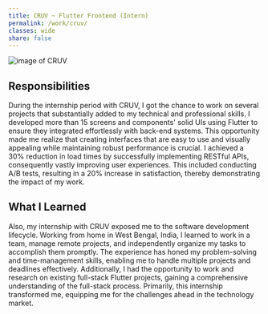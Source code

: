 ```yaml
---
title: CRUV ~ Flutter Frontend (Intern)
permalink: /work/cruv/
classes: wide
share: false
---
```


![image of CRUV](https://cruv.org/static/social.png)

## Responsibilities

During the internship period with CRUV, I got the chance to work on several projects that substantially added to my technical and professional skills. I developed more than 15 screens and components' solid UIs using Flutter to ensure they integrated effortlessly with back-end systems. This opportunity made me realize that creating interfaces that are easy to use and visually appealing while maintaining robust performance is crucial. I achieved a 30% reduction in load times by successfully implementing RESTful APIs, consequently vastly improving user experiences. This included conducting A/B tests, resulting in a 20% increase in satisfaction, thereby demonstrating the impact of my work.

## What I Learned

Also, my internship with CRUV exposed me to the software development lifecycle. Working from home in West Bengal, India, I learned to work in a team, manage remote projects, and independently organize my tasks to accomplish them promptly. The experience has honed my problem-solving and time-management skills, enabling me to handle multiple projects and deadlines effectively. Additionally, I had the opportunity to work and research on existing full-stack Flutter projects, gaining a comprehensive understanding of the full-stack process. Primarily, this internship transformed me, equipping me for the challenges ahead in the technology market.
